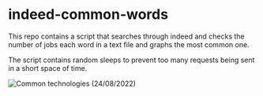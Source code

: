 # indeed-common-words

This repo contains a script that searches through indeed and checks the number of jobs each word in a text file and graphs the most common one. 

The script contains random sleeps to prevent too many requests being sent in a short space of time.

![Common technologies](https://user-images.githubusercontent.com/29523551/186358490-089e60ed-816b-49b3-af12-0526a1225656.png)
(24/08/2022)
